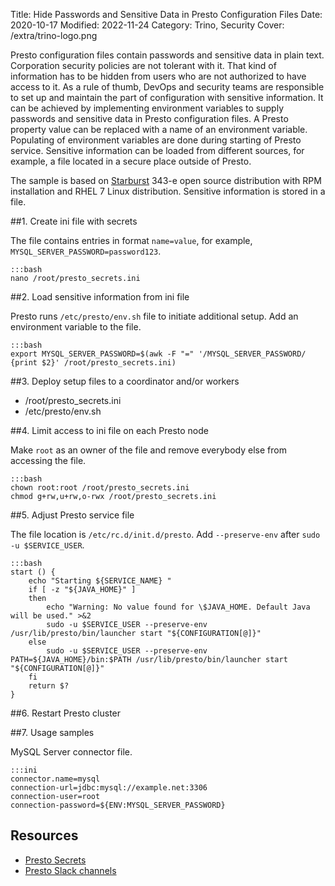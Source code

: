 Title: Hide Passwords and Sensitive Data in Presto Configuration Files
Date: 2020-10-17
Modified: 2022-11-24
Category: Trino, Security
Cover: /extra/trino-logo.png

Presto configuration files contain passwords and sensitive data in plain text. Corporation security policies are not tolerant with it. That kind of information has to be hidden from users who are not authorized to have access to it. As a rule of thumb, DevOps and security teams are responsible to set up and maintain the part of configuration with sensitive information. It can be achieved by implementing environment variables to supply passwords and sensitive data in Presto configuration files. A Presto property value can be replaced with a name of an environment variable. Populating of environment variables are done during starting of Presto service. Sensitive information can be loaded from different sources, for example, a file located in a secure place outside of Presto.

The sample is based on [Starburst](https://www.starburstdata.com/) 343-e open source distribution with RPM installation and RHEL 7 Linux distribution. Sensitive information is stored in a file.

##1. Create ini file with secrets

The file contains entries in format `name=value`, for example, `MYSQL_SERVER_PASSWORD=password123`.

    :::bash
    nano /root/presto_secrets.ini

##2. Load sensitive information from ini file

Presto runs `/etc/presto/env.sh` file to initiate additional setup. Add an environment variable to the file.

    :::bash
    export MYSQL_SERVER_PASSWORD=$(awk -F "=" '/MYSQL_SERVER_PASSWORD/ {print $2}' /root/presto_secrets.ini)

##3. Deploy setup files to a coordinator and/or workers 

* /root/presto_secrets.ini
* /etc/presto/env.sh

##4. Limit access to ini file on each Presto node

Make `root` as an owner of the file and remove everybody else from accessing the file.

    :::bash
    chown root:root /root/presto_secrets.ini
    chmod g+rw,u+rw,o-rwx /root/presto_secrets.ini

##5. Adjust Presto service file

The file location is `/etc/rc.d/init.d/presto`. Add `--preserve-env` after `sudo -u $SERVICE_USER`.

    :::bash
    start () {
        echo "Starting ${SERVICE_NAME} "
        if [ -z "${JAVA_HOME}" ]
        then
            echo "Warning: No value found for \$JAVA_HOME. Default Java will be used." >&2
            sudo -u $SERVICE_USER --preserve-env /usr/lib/presto/bin/launcher start "${CONFIGURATION[@]}"
        else
            sudo -u $SERVICE_USER --preserve-env PATH=${JAVA_HOME}/bin:$PATH /usr/lib/presto/bin/launcher start "${CONFIGURATION[@]}"
        fi
        return $?
    }

##6. Restart Presto cluster

##7. Usage samples

MySQL Server connector file.

    :::ini
    connector.name=mysql
    connection-url=jdbc:mysql://example.net:3306
    connection-user=root
    connection-password=${ENV:MYSQL_SERVER_PASSWORD}

## Resources

* [Presto Secrets](https://prestosql.io/docs/current/security/secrets.html)
* [Presto Slack channels](https://prestosql.slack.com)
